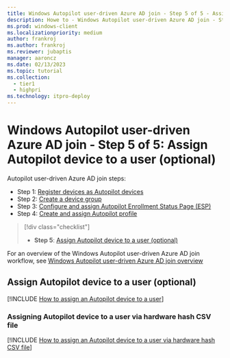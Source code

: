 ```yaml
---
title: Windows Autopilot user-driven Azure AD join - Step 5 of 5 - Assign Autopilot device to a user
description: Howe to - Windows Autopilot user-driven Azure AD join - Step 5 of 5 - Assign Autopilot device to a user.
ms.prod: windows-client
ms.localizationpriority: medium
author: frankroj
ms.author: frankroj
ms.reviewer: jubaptis
manager: aaroncz
ms.date: 02/13/2023
ms.topic: tutorial
ms.collection: 
  - tier1
  - highpri
ms.technology: itpro-deploy
---
```


# Windows Autopilot user-driven Azure AD join - Step 5 of 5: Assign Autopilot device to a user (optional)

Autopilot user-driven Azure AD join steps:
- Step 1: [Register devices as Autopilot devices](autopilot-user-driven-aadj-1-register-device.md)
- Step 2: [Create a device group](autopilot-user-driven-aadj-2-create-device-group.md)
- Step 3: [Configure and assign Autopilot Enrollment Status Page (ESP)](autopilot-user-driven-aadj-3-configure-and-assign-esp.md)
- Step 4: [Create and assign Autopilot profile](autopilot-user-driven-aadj-4-create-and-assign-autopilot-profile.md)
> [!div class="checklist"]
> - **Step 5**: [Assign Autopilot device to a user (optional)](autopilot-user-driven-aadj-5-assign-autopilot-device-to-user.md)

For an overview of the Windows Autopilot user-driven Azure AD join workflow, see [Windows Autopilot user-driven Azure AD join overview](autopilot-user-driven-aadj-workflow.md)

## Assign Autopilot device to a user (optional)

[!INCLUDE [How to assign an Autopilot device to a user](includes/assign-autopilot-device-to-user.md)]

### Assigning Autopilot device to a user via hardware hash CSV file

[!INCLUDE [How to assign an Autopilot device to a user via hardware hash CSV file](includes/assign-autopilot-device-to-user-via-csv.md)]

<!--
## Previous step - Step 4 of 5: Create and assign user-driven Azure AD join Autopilot profile

> [!div class="nextstepaction"]
> [Step 4: Create and assign user-driven Azure AD join Autopilot profile](autopilot-user-driven-aadj-4-create-and-assign-autopilot-profile.md)

## Back to Windows Autopilot user-driven Azure AD join overview

> [!div class="nextstepaction"]
> [Windows Autopilot user-driven Azure AD join overview](autopilot-user-driven-aadj-workflow.md)
-->

